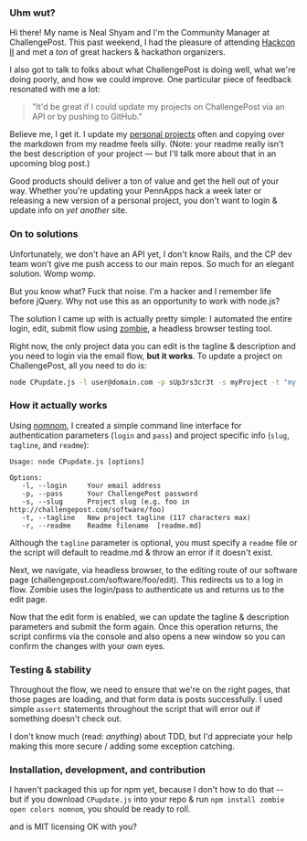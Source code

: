 ### Uhm wut?

Hi there! My name is Neal Shyam and I'm the Community Manager at ChallengePost. This past weekend, I had the pleasure of attending [Hackcon II](http://hackcon.io) and met a _ton_ of great hackers & hackathon organizers.

I also got to talk to folks about what ChallengePost is doing well, what we're doing poorly, and how we could improve. One particular piece of feedback resonated with me a lot:  

>"It'd be great if I could update my projects on ChallengePost via an API or by pushing to GitHub."

Believe me, I get it. I update my [personal projects](http://challengepost.com/nealrs)  often and copying over the markdown from my readme feels silly. (Note: your readme really isn't the best description of your project &mdash; but I'll talk more about that in an upcoming blog post.)

Good products should deliver a ton of value and get the hell out of your way. Whether you're updating your PennApps hack a week later or releasing a new version of a personal project, you don't want to login & update info on _yet another_ site.

### On to solutions

Unfortunately, we don't have an API yet, I don't know Rails, and the CP dev team won't give me push access to our main repos. So much for an elegant solution. Womp womp.

But you know what? Fuck that noise. I'm a hacker and I remember life before jQuery. Why not use this as an opportunity to work with node.js?

The solution I came up with is actually pretty simple: I automated the entire login, edit, submit flow using [zombie](https://github.com/assaf/zombie), a headless browser testing tool.

Right now, the only project data you can edit is the tagline & description and you need to login via the email flow, **but it works**. To update a project on ChallengePost, all you need to do is:

```bash
node CPupdate.js -l user@domain.com -p sUp3rs3cr3t -s myProject -t "my project does cool things!" -d readme.md
```

### How it actually works

Using [nomnom](https://github.com/harthur/nomnom), I created a simple command line interface for authentication parameters (`login` and `pass`) and project specific info (`slug`, `tagline`, and `readme`):

```
Usage: node CPupdate.js [options]

Options:
   -l, --login     Your email address
   -p, --pass      Your ChallengePost password
   -s, --slug      Project slug (e.g. foo in http://challengepost.com/software/foo)
   -t, --tagline   New project tagline (117 characters max)
   -r, --readme    Readme filename  [readme.md]
```

Although the `tagline` parameter is optional, you must specify a `readme` file or the script will default to readme.md & throw an error if it doesn't exist.

Next, we navigate, via headless browser, to the editing route of our software page (challengepost.com/software/foo/edit). This redirects us to a log in flow. Zombie uses the login/pass to authenticate us and returns us to the edit page.

Now that the edit form is enabled, we can update the tagline & description parameters and submit the form again. Once this operation returns, the script confirms via the console and also opens a new window so you can confirm the changes with your own eyes.


### Testing & stability

Throughout the flow, we need to ensure that we're on the right pages, that those pages are loading, and that form data is posts successfully. I used simple `assert` statements throughout the script that will error out if something doesn't check out.

I don't know much (read: _anything_) about TDD, but I'd appreciate your help making this more secure / adding some exception catching.

### Installation, development, and contribution

I haven't packaged this up for npm yet, because I don't how to do that -- but if you download `CPupdate.js` into your repo & run `npm install zombie open colors nomnom`, you should be ready to roll.

and is MIT licensing OK with you?
